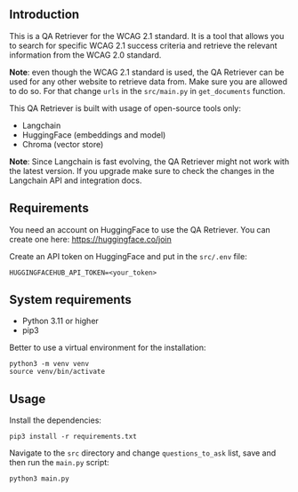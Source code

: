 ## Introduction

This is a QA Retriever for the WCAG 2.1 standard.
It is a tool that allows you to search for specific WCAG 2.1 success criteria 
and retrieve the relevant information from the WCAG 2.0 standard.

**Note**: even though the WCAG 2.1 standard is used, the QA Retriever can be used 
for any other website to retrieve data from. Make sure you are allowed to do so.
For that change `urls` in the `src/main.py` in `get_documents` function.

This QA Retriever is built with usage of open-source tools only:
- Langchain
- HuggingFace (embeddings and model)
- Chroma (vector store)

**Note**: Since Langchain is fast evolving, the QA Retriever might not work with the latest version.
If you upgrade make sure to check the changes in the Langchain API and integration docs. 

## Requirements
You need an account on HuggingFace to use the QA Retriever.
You can create one here: https://huggingface.co/join

Create an API token on HuggingFace and put in the `src/.env` file:
```
HUGGINGFACEHUB_API_TOKEN=<your_token>
```

## System requirements

- Python 3.11 or higher
- pip3

Better to use a virtual environment for the installation:
```
python3 -m venv venv
source venv/bin/activate
```

## Usage
Install the dependencies:
```
pip3 install -r requirements.txt
```

Navigate to the `src` directory and change `questions_to_ask` list, save and then run the `main.py` script:
```
python3 main.py
```
